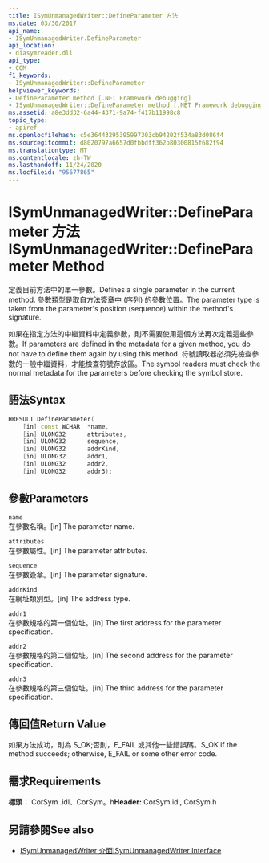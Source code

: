 ```yaml
---
title: ISymUnmanagedWriter::DefineParameter 方法
ms.date: 03/30/2017
api_name:
- ISymUnmanagedWriter.DefineParameter
api_location:
- diasymreader.dll
api_type:
- COM
f1_keywords:
- ISymUnmanagedWriter::DefineParameter
helpviewer_keywords:
- DefineParameter method [.NET Framework debugging]
- ISymUnmanagedWriter::DefineParameter method [.NET Framework debugging]
ms.assetid: a8e3dd32-6a44-4371-9a74-f417b11998c8
topic_type:
- apiref
ms.openlocfilehash: c5e36443295395997303cb94202f534a83d086f4
ms.sourcegitcommit: d8020797a6657d0fbbdff362b80300815f682f94
ms.translationtype: MT
ms.contentlocale: zh-TW
ms.lasthandoff: 11/24/2020
ms.locfileid: "95677865"
---
```

# <a name="isymunmanagedwriterdefineparameter-method"></a><span data-ttu-id="c0dd6-102">ISymUnmanagedWriter::DefineParameter 方法</span><span class="sxs-lookup"><span data-stu-id="c0dd6-102">ISymUnmanagedWriter::DefineParameter Method</span></span>

<span data-ttu-id="c0dd6-103">定義目前方法中的單一參數。</span><span class="sxs-lookup"><span data-stu-id="c0dd6-103">Defines a single parameter in the current method.</span></span> <span data-ttu-id="c0dd6-104">參數類型是取自方法簽章中 (序列) 的參數位置。</span><span class="sxs-lookup"><span data-stu-id="c0dd6-104">The parameter type is taken from the parameter's position (sequence) within the method's signature.</span></span>  
  
 <span data-ttu-id="c0dd6-105">如果在指定方法的中繼資料中定義參數，則不需要使用這個方法再次定義這些參數。</span><span class="sxs-lookup"><span data-stu-id="c0dd6-105">If parameters are defined in the metadata for a given method, you do not have to define them again by using this method.</span></span> <span data-ttu-id="c0dd6-106">符號讀取器必須先檢查參數的一般中繼資料，才能檢查符號存放區。</span><span class="sxs-lookup"><span data-stu-id="c0dd6-106">The symbol readers must check the normal metadata for the parameters before checking the symbol store.</span></span>  
  
## <a name="syntax"></a><span data-ttu-id="c0dd6-107">語法</span><span class="sxs-lookup"><span data-stu-id="c0dd6-107">Syntax</span></span>  
  
```cpp  
HRESULT DefineParameter(  
    [in] const WCHAR  *name,  
    [in] ULONG32      attributes,  
    [in] ULONG32      sequence,  
    [in] ULONG32      addrKind,  
    [in] ULONG32      addr1,  
    [in] ULONG32      addr2,  
    [in] ULONG32      addr3);  
```  
  
## <a name="parameters"></a><span data-ttu-id="c0dd6-108">參數</span><span class="sxs-lookup"><span data-stu-id="c0dd6-108">Parameters</span></span>  

 `name`  
 <span data-ttu-id="c0dd6-109">在參數名稱。</span><span class="sxs-lookup"><span data-stu-id="c0dd6-109">[in] The parameter name.</span></span>  
  
 `attributes`  
 <span data-ttu-id="c0dd6-110">在參數屬性。</span><span class="sxs-lookup"><span data-stu-id="c0dd6-110">[in] The parameter attributes.</span></span>  
  
 `sequence`  
 <span data-ttu-id="c0dd6-111">在參數簽章。</span><span class="sxs-lookup"><span data-stu-id="c0dd6-111">[in] The parameter signature.</span></span>  
  
 `addrKind`  
 <span data-ttu-id="c0dd6-112">在網址類別型。</span><span class="sxs-lookup"><span data-stu-id="c0dd6-112">[in] The address type.</span></span>  
  
 `addr1`  
 <span data-ttu-id="c0dd6-113">在參數規格的第一個位址。</span><span class="sxs-lookup"><span data-stu-id="c0dd6-113">[in] The first address for the parameter specification.</span></span>  
  
 `addr2`  
 <span data-ttu-id="c0dd6-114">在參數規格的第二個位址。</span><span class="sxs-lookup"><span data-stu-id="c0dd6-114">[in] The second address for the parameter specification.</span></span>  
  
 `addr3`  
 <span data-ttu-id="c0dd6-115">在參數規格的第三個位址。</span><span class="sxs-lookup"><span data-stu-id="c0dd6-115">[in] The third address for the parameter specification.</span></span>  
  
## <a name="return-value"></a><span data-ttu-id="c0dd6-116">傳回值</span><span class="sxs-lookup"><span data-stu-id="c0dd6-116">Return Value</span></span>  

 <span data-ttu-id="c0dd6-117">如果方法成功，則為 S_OK;否則，E_FAIL 或其他一些錯誤碼。</span><span class="sxs-lookup"><span data-stu-id="c0dd6-117">S_OK if the method succeeds; otherwise, E_FAIL or some other error code.</span></span>  
  
## <a name="requirements"></a><span data-ttu-id="c0dd6-118">需求</span><span class="sxs-lookup"><span data-stu-id="c0dd6-118">Requirements</span></span>  

 <span data-ttu-id="c0dd6-119">**標頭：** CorSym .idl、CorSym。h</span><span class="sxs-lookup"><span data-stu-id="c0dd6-119">**Header:** CorSym.idl, CorSym.h</span></span>  
  
## <a name="see-also"></a><span data-ttu-id="c0dd6-120">另請參閱</span><span class="sxs-lookup"><span data-stu-id="c0dd6-120">See also</span></span>

- [<span data-ttu-id="c0dd6-121">ISymUnmanagedWriter 介面</span><span class="sxs-lookup"><span data-stu-id="c0dd6-121">ISymUnmanagedWriter Interface</span></span>](isymunmanagedwriter-interface.md)
